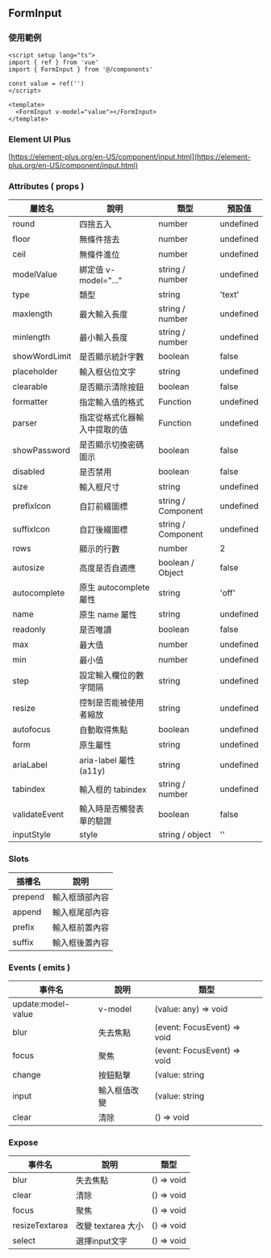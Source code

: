## FormInput

### 使用範例

```vue
<script setup lang="ts">
import { ref } from 'vue'
import { FormInput } from '@/components'

const value = ref('')
</script>

<template>
  <FormInput v-model="value"></FormInput>
</template>
```

### Element UI Plus

[https://element-plus.org/en-US/component/input.html](https://element-plus.org/en-US/component/input.html)


### Attributes ( props )

| 屬姓名          | 說明                       | 類型    | 預設值    |
| --------------- | ------------------------- | ------- | --------- |
| round           | 四捨五入                   | number  | undefined |
| floor           | 無條件捨去                 | number  | undefined |
| ceil            | 無條件進位                 | number  | undefined |
| modelValue      | 綁定值 v-model="..."       | string / number | undefined |
| type            | 類型                       | string  | 'text' |
| maxlength       | 最大輸入長度                | string / number  | undefined |
| minlength       | 最小輸入長度                | string / number  | undefined |
| showWordLimit   | 是否顯示統計字數            | boolean  | false |
| placeholder     | 輸入框佔位文字              | string   | undefined |
| clearable       | 是否顯示清除按鈕            | boolean  | false |
| formatter       | 指定輸入值的格式            | Function | undefined |
| parser          | 指定從格式化器輸入中提取的值 | Function | undefined |
| showPassword    | 是否顯示切換密碼圖示        | boolean  | false |
| disabled        | 是否禁用                   | boolean  | false |
| size            | 輸入框尺寸                 | string   | undefined |
| prefixIcon      | 自訂前綴圖標               | string / Component | undefined |
| suffixIcon      | 自訂後綴圖標               | string / Component | undefined |
| rows            | 顯示的行數                 | number   | 2 |
| autosize        | 高度是否自適應             | boolean / Object | false |
| autocomplete    | 原生 autocomplete 屬性     | string   | 'off' |
| name            | 原生 name 屬性             | string   | undefined |
| readonly        | 是否唯讀                   | boolean  | false |
| max             | 最大值                     | number   | undefined |
| min             | 最小值                     | number   | undefined |
| step            | 設定輸入欄位的數字間隔      | string    | undefined |
| resize          | 控制是否能被使用者縮放      | string    | undefined |
| autofocus       | 自動取得焦點               | boolean   | undefined |
| form            | 原生屬性                   | string    | undefined |
| ariaLabel       | aria-label 屬性 (a11y)     | string    | undefined |
| tabindex        | 輸入框的 tabindex          | string / number | undefined |
| validateEvent   | 輸入時是否觸發表單的驗證     | boolean   | false |
| inputStyle      | style                      | string / object | '' |

### Slots

| 插槽名  | 說明           |
| ------- | ------------- |
| prepend | 輸入框頭部內容 |
| append  | 輸入框尾部內容 | 
| prefix  | 輸入框前置內容 |
| suffix  | 輸入框後置內容 |


### Events ( emits )

| 事件名              | 說明        | 類型   |
| ------------------ | ----------- | ------ |
| update:model-value | v-model     | (value: any) => void |
| blur               | 失去焦點     | (event: FocusEvent) => void |
| focus              | 聚焦         | (event: FocusEvent) => void |
| change             | 按鈕點擊     | (value: string | number) => void |
| input              | 輸入框值改變 | (value: string | number) => void |
| clear              | 清除        | () => void |

### Expose

| 事件名         | 說明               | 類型       |
| -------------- | ----------------- | ---------- |
| blur           | 失去焦點           | () => void |
| clear          | 清除               | () => void |
| focus          | 聚焦               | () => void |
| resizeTextarea | 改變 textarea 大小 | () => void |
| select         | 選擇input文字      | () => void |
